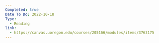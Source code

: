 ```yaml
---
Completed: true
Date To Do: 2022-10-18
Type:
  - Reading
link:
  - https://canvas.uoregon.edu/courses/205166/modules/items/3763175
---
```

